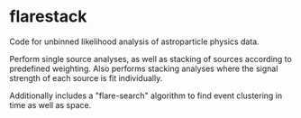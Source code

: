 # flarestack
Code for unbinned likelihood analysis of astroparticle physics data.

Perform single source analyses, as well as stacking of sources according to predefined weighting. 
Also performs stacking analyses where the signal strength of each source is fit individually.

Additionally includes a "flare-search" algorithm to find event clustering in time as well as space.
